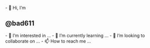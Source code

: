<html>
  <body>
<p>- 👋 Hi, I’m <h2>@bad611</h2>
- 👀 I’m interested in ...
- 🌱 I’m currently learning ...
- 💞️ I’m looking to collaborate on ...
- 📫 How to reach me ...</p> <br>
<!---
<em>bad611/bad611 is a ✨ special ✨ repository because its `README.md` (this file) appears on your GitHub profile.</em>
<strong>You can click the Preview link to take a look at your changes.</strong>
--->
</body>
</html>
